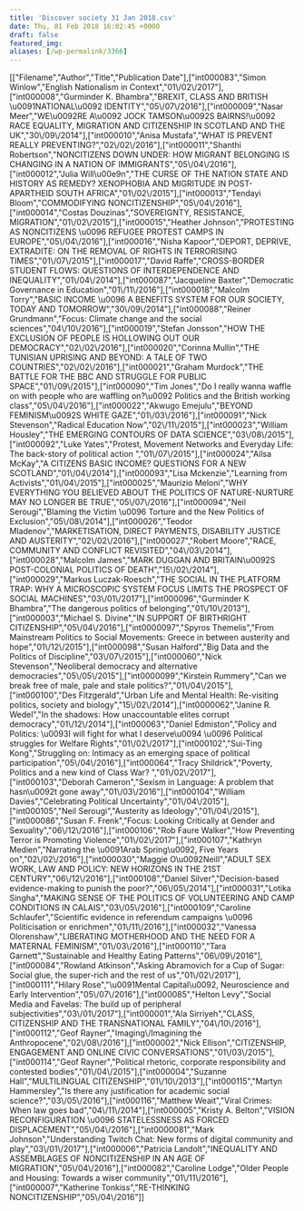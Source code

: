 ```yaml
---
title: 'Discover society 31 Jan 2018.csv'
date: Thu, 01 Feb 2018 16:02:45 +0000
draft: false
featured_img: 
aliases: [/wp-permalink/3366]
---
```


<div class="entry-post">[["Filename","Author","Title","Publication Date"],["int000083","Simon Winlow","English Nationalism in Context","01\/02\/2017"],["int000008","Gurminder K. Bhambra","BREXIT, CLASS AND BRITISH \u0091NATIONAL\u0092 IDENTITY","05\/07\/2016"],["int000009","Nasar Meer","WE\u0092RE A\u0092 JOCK TAMSON\u0092S BAIRNS!\u0092 RACE EQUALITY, MIGRATION AND CITIZENSHIP IN SCOTLAND AND THE UK","30\/09\/2014"],["int000010","Anisa Mustafa","WHAT IS PREVENT REALLY PREVENTING?","02\/02\/2016"],["int000011","Shanthi Robertson","NONCITIZENS DOWN UNDER: HOW MIGRANT BELONGING IS CHANGING IN A NATION OF IMMIGRANTS","05\/04\/2016"],["int000012","Julia Will\u00e9n","THE CURSE OF THE NATION STATE AND HISTORY AS REMEDY? XENOPHOBIA AND MIGRITUDE IN POST-APARTHEID SOUTH AFRICA","01\/02\/2015"],["int000013","Tendayi Bloom","COMMODIFYING NONCITIZENSHIP","05\/04\/2016"],["int000014","Costas Douzinas","SOVEREIGNTY, RESISTANCE, MIGRATION","01\/02\/2015"],["int000015","Heather Johnson","PROTESTING AS NONCITIZENS \u0096 REFUGEE PROTEST CAMPS IN EUROPE","05\/04\/2016"],["int000016","Nisha Kapoor","DEPORT, DEPRIVE, EXTRADITE: ON THE REMOVAL OF RIGHTS IN TERRORISING TIMES","01\/07\/2015"],["int000017","David Raffe","CROSS-BORDER STUDENT FLOWS: QUESTIONS OF INTERDEPENDENCE AND INEQUALITY","01\/04\/2014"],["int000087","Jacqueline Baxter","Democratic Governance in Education","01\/11\/2016"],["int000018","Malcolm Torry","BASIC INCOME \u0096 A BENEFITS SYSTEM FOR OUR SOCIETY, TODAY AND TOMORROW","30\/09\/2014"],["int000088","Reiner Grundmann","Focus: Climate change and the social sciences","04\/10\/2016"],["int000019","Stefan Jonsson","HOW THE EXCLUSION OF PEOPLE IS HOLLOWING OUT OUR DEMOCRACY","02\/02\/2016"],["int000020","Corinna Mullin","THE TUNISIAN UPRISING AND BEYOND: A TALE OF TWO COUNTRIES","02\/02\/2016"],["int000021","Graham Murdock","THE BATTLE FOR THE BBC AND STRUGGLE FOR PUBLIC SPACE","01\/09\/2015"],["int000090","Tim Jones","Do I really wanna waffle on with people who are waffling on?\u0092 Politics and the British working class","05\/04\/2016"],["int000022","Akwugo Emejulu","BEYOND FEMINISM\u0092S WHITE GAZE","01\/03\/2016"],["int000091","Nick Stevenson","Radical Education Now","02\/11\/2015"],["int000023","William Housley","THE EMERGING CONTOURS OF DATA SCIENCE","03\/08\/2015"],["int000092","Luke Yates","Protest, Movement Networks and Everyday Life: The back-story of political action ","01\/07\/2015"],["int000024","Ailsa McKay","A CITIZENS BASIC INCOME? QUESTIONS FOR A NEW SCOTLAND","01\/04\/2014"],["int000093","Lisa Mckenzie","Learning from Activists","01\/04\/2015"],["int000025","Maurizio Meloni","WHY EVERYTHING YOU BELIEVED ABOUT THE POLITICS OF NATURE-NURTURE MAY NO LONGER BE TRUE","05\/07\/2016"],["int000094","Neil Serougi","Blaming the Victim \u0096 Torture and the New Politics of Exclusion","05\/08\/2014"],["int000026","Teodor Mladenov","MARKETISATION, DIRECT PAYMENTS, DISABILITY JUSTICE AND AUSTERITY","02\/02\/2016"],["int000027","Robert Moore","RACE, COMMUNITY AND CONFLICT REVISITED","04\/03\/2014"],["int000028","Malcolm James","MARK DUGGAN AND BRITAIN\u0092S POST-COLONIAL POLITICS OF DEATH","15\/02\/2014"],["int000029","Markus Luczak-Roesch","THE SOCIAL IN THE PLATFORM TRAP: WHY A MICROSCOPIC SYSTEM FOCUS LIMITS THE PROSPECT OF SOCIAL MACHINES","03\/01\/2017"],["int000096","Gurminder K Bhambra","The dangerous politics of belonging","01\/10\/2013"],["int000003","Michael S. Divine","IN SUPPORT OF BIRTHRIGHT CITIZENSHIP","05\/04\/2016"],["int0000097","Spyros Themelis","From Mainstream Politics to Social Movements: Greece in between austerity and hope","01\/12\/2015"],["int000098","Susan Halford","Big Data and the Politics of Discipline","03\/07\/2015"],["int000060","Nick Stevenson","Neoliberal democracy and alternative democracies","05\/05\/2015"],["int0000099","Kirstein Rummery","Can we break free of male, pale and stale politics?","01\/04\/2015"],["int000100","Des Fitzgerald","Urban Life and Mental Health: Re-visiting politics, society and biology","15\/02\/2014"],["int0000062","Janine R. Wedel","In the shadows: How unaccountable elites corrupt democracy","01\/12\/2014"],["int000063","Daniel Edmiston","Policy and Politics: \u0093I will fight for what I deserve\u0094 \u0096 Political struggles for Welfare Rights","01\/02\/2017"],["int000102","Sui-Ting Kong","Struggling on: Intimacy as an emerging space of political participation","05\/04\/2016"],["int000064","Tracy Shildrick","Poverty, Politics and a new kind of Class War? ","01\/02\/2017"],["int000103","Deborah Cameron","Sexism in Language: A problem that hasn\u0092t gone away","01\/03\/2016"],["int000104","William Davies","Celebrating Political Uncertainty","01\/04\/2015"],["int000105","Neil Serougi","Austerity as Ideology","01\/04\/2015"],["int000086","Susan F. Frenk","Focus: Looking Critically at Gender and Sexuality","06\/12\/2016"],["int000106","Rob Faure Walker","How Preventing Terror is Promoting Violence","01\/02\/2017"],["int000107","Kathryn Medien","Narrating the \u0091Arab Spring\u0092, Five Years on","02\/02\/2016"],["int000030","Maggie O\u0092Neill","ADULT SEX WORK, LAW AND POLICY: NEW HORIZONS IN THE 21ST CENTURY","06\/12\/2016"],["int000108","Daniel Silver","Decision-based evidence-making to punish the poor?","06\/05\/2014"],["int000031","Lotika Singha","MAKING SENSE OF THE POLITICS OF VOLUNTEERING AND CAMP CONDITIONS IN CALAIS","03\/05\/2016"],["int000109","Caroline Schlaufer","Scientific evidence in referendum campaigns \u0096 Politicisation or enrichmen","01\/11\/2016"],["int000032","Vanessa Olorenshaw","LIBERATING MOTHERHOOD AND THE NEED FOR A MATERNAL FEMINISM","01\/03\/2016"],["int000110","Tara Garnett","Sustainable and Healthy Eating Patterns","06\/09\/2016"],["int000084","Rowland Atkinson","Asking Abramovich for a Cup of Sugar: Social glue, the super-rich and the rest of us","01\/02\/2017"],["int000111","Hilary Rose","\u0091Mental Capital\u0092, Neuroscience and Early Intervention","05\/07\/2016"],["int000085","Helton Levy","Social Media and Favelas: The build up of peripheral subjectivities","03\/01\/2017"],["int000001","Ala Sirriyeh","CLASS, CITIZENSHIP AND THE TRANSNATIONAL FAMILY","04\/10\/2016"],["int000112","Geof Rayner","Imaging\/Imagining the Anthropocene","02\/08\/2016"],["int000002","Nick Ellison","CITIZENSHIP, ENGAGEMENT AND ONLINE CIVIC CONVERSATIONS","01\/03\/2015"],["int000114","Geof Rayner","Political rhetoric, corporate responsibility and contested bodies","01\/04\/2015"],["int000004","Suzanne Hall","MULTILINGUAL CITIZENSHIP","01\/10\/2013"],["int000115","Martyn Hammersley","Is there any justification for academic social science?","03\/05\/2016"],["int000116","Matthew Weait","Viral Crimes: When law goes bad","04\/11\/2014"],["int000005","Kristy A. Belton","VISION RECONFIGURATION \u0096 STATELESSNESS AS FORCED DISPLACEMENT","05\/04\/2016"],["int0000081","Mark Johnson","Understanding Twitch Chat: New forms of digital community and play","03\/01\/2017"],["int000006","Patricia Landolt","INEQUALITY AND ASSEMBLAGES OF NONCITIZENSHIP IN AN AGE OF MIGRATION","05\/04\/2016"],["int000082","Caroline Lodge","Older People and Housing: Towards a wiser community","01\/11\/2016"],["int000007","Katherine Tonkiss","RE-THINKING NONCITIZENSHIP","05\/04\/2016"]]</div>